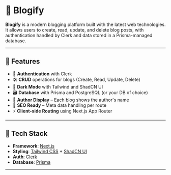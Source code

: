 # 📝 Blogify

**Blogify** is a modern blogging platform built with the latest web technologies. It allows users to create, read, update, and delete blog posts, with authentication handled by Clerk and data stored in a Prisma-managed database.

---

## 🚀 Features

- 🔐 **Authentication** with Clerk
- 🛠️ **CRUD** operations for blogs (Create, Read, Update, Delete)
- 🎨 **Dark Mode** with Tailwind and ShadCN UI
- 🗃️ **Database** with Prisma and PostgreSQL (or your DB of choice)
- 🧠 **Author Display** – Each blog shows the author's name
- 📄 **SEO Ready** – Meta data handling per route
- ⚡ **Client-side Routing** using Next.js App Router

---

## 🧱 Tech Stack

- **Framework**: [Next.js](https://nextjs.org/)
- **Styling**: [Tailwind CSS](https://tailwindcss.com/) + [ShadCN UI](https://ui.shadcn.dev/)
- **Auth**: [Clerk](https://clerk.com/)
- **Database**: [Prisma](https://www.prisma.io/)

---
